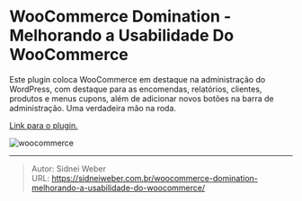 # WooCommerce Domination - Melhorando a Usabilidade Do WooCommerce


Este plugin coloca WooCommerce em destaque na administração do WordPress, com destaque para as encomendas, relatórios, clientes, produtos e menus cupons, além de adicionar novos botões na barra de administração. Uma verdadeira mão na roda.

[Link para o plugin.](http://wordpress.org/plugins/woocommerce-domination/)

![woocommerce](https://altyra.com/wp-content/uploads/2018/11/woocommerce-logo-e1429552613105.png)


---

> Autor: Sidnei Weber  
> URL: https://sidneiweber.com.br/woocommerce-domination-melhorando-a-usabilidade-do-woocommerce/  

